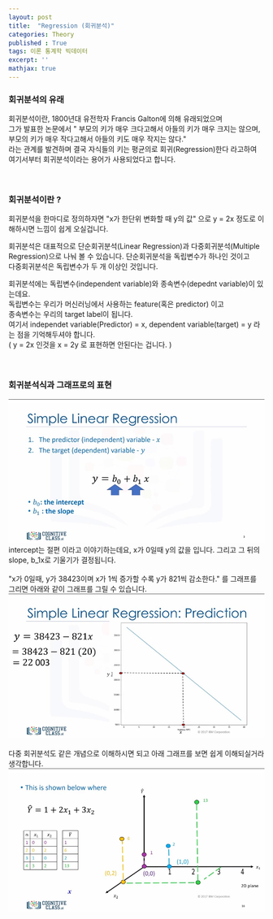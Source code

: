 ```yaml
---
layout: post
title:  "Regression (회귀분석)"
categories: Theory
published : True
tags: 이론 통계학 빅데이터 
excerpt: ''
mathjax: true
---
```


### 회귀분석의 유래
회귀분석이란, 1800년대 유전학자 Francis Galton에 의해 유래되었으며  
그가 발표한 논문에서 " 부모의 키가 매우 크다고해서 아들의 키가 매우 크지는 않으며,  
부모의 키가 매우 작다고해서 아들의 키도 매우 작지는 않다."  
라는 관계를 발견하며 결국 자식들의 키는 평균의로 회귀(Regression)한다 라고하여  
여기서부터 회귀분석이라는 용어가 사용되었다고 합니다.  
<br>
<br>
### 회귀분석이란 ?
회귀분석을 한마디로 정의하자면 "x가 한단위 변화할 때 y의 값" 으로 y = 2x 정도로 이해하시면 느낌이 쉽게 오실겁니다.  
  
회귀분석은 대표적으로 단순회귀분석(Linear Regression)과 다중회귀분석(Multiple Regression)으로 나눠 볼 수 있습니다.
단순회귀분석을 독립변수가 하나인 것이고  
다중회귀분석은 독립변수가 두 개 이상인 것입니다.  
  
회귀분석에는 독립변수(independent variable)와 종속변수(depednt variable)이 있는데요.  
독립변수는 우리가 머신러닝에서 사용하는 feature(혹은 predictor) 이고  
종속변수는 우리의 target label이 됩니다.  
여기서 independet variable(Predictor) = x, dependent variable(target) = y 라는 점을 기억해두셔야 합니다.  
( y = 2x 인것을 x = 2y 로 표현하면 안된다는 겁니다. )  
<br>
<br>
### 회귀분석식과 그래프로의 표현
<img src ="/images/regression-1.jpg" width = '600'>  
intercept는 절편 이라고 이야기하는데요, x가 0일때 y의 값을 입니다.  
그리고 그 뒤의 slope, b_1x로 기울기가 결정됩니다.  
<br>
<br>
"x가 0일때, y가 38423이며 x가 1씩 증가할 수록 y가 821씩 감소한다." 를 그래프를 그리면 아래와 같이 그래프를 그릴 수 있습니다.  
<img src ='/images/regression-3.jpg' width = '600'>  
<br>
<br>
다중 회귀분석도 같은 개념으로 이해하시면 되고 아래 그래프를 보면 쉽게 이해되실거라 생각합니다.  
<img src ="/images/regression-2.jpg" width = '600'>
